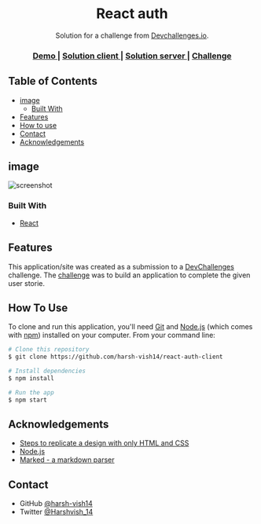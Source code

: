 <!-- Please update value in the {}  -->

<h1 align="center">React auth</h1>

<div align="center">
   Solution for a challenge from  <a href="http://devchallenges.io" target="_blank">Devchallenges.io</a>.
</div>

<div align="center">
  <h3>
    <a href="https://react-auth-307814.web.app/">
      Demo
    </a>
    <span> | </span>
    <a href="https://github.com/harsh-vish14/react-auth-client">
      Solution client
    </a>
    <span> | </span>
    <a href="https://github.com/harsh-vish14/react-auth-server">
      Solution server
    </a>
    <span> | </span>
    <a href="https://devchallenges.io/challenges/N1fvBjQfhlkctmwj1tnw">
      Challenge
    </a>
  </h3>
</div>

<!-- TABLE OF CONTENTS -->

## Table of Contents

- [image](#image)
  - [Built With](#built-with)
- [Features](#features)
- [How to use](#how-to-use)
- [Contact](#contact)
- [Acknowledgements](#acknowledgements)

<!-- OVERVIEW -->

## image

![screenshot](https://firebasestorage.googleapis.com/v0/b/images-to-link-converter.appspot.com/o/images%2Fxp1mofWexGscreencapture-react-auth-307814-web-app-2021-03-19-19_15_35.png?alt=media&token=c7f6ab5f-4894-442a-9b98-70eb78dc7b5e)

### Built With

<!-- This section should list any major frameworks that you built your project using. Here are a few examples.-->

- [React](https://reactjs.org/)

## Features

<!-- List the features of your application or follow the template. Don't share the figma file here :) -->

This application/site was created as a submission to a [DevChallenges](https://devchallenges.io/challenges) challenge. The [challenge](https://devchallenges.io/challenges/N1fvBjQfhlkctmwj1tnw) was to build an application to complete the given user storie.

## How To Use

<!-- Example: -->

To clone and run this application, you'll need [Git](https://git-scm.com) and [Node.js](https://nodejs.org/en/download/) (which comes with [npm](http://npmjs.com)) installed on your computer. From your command line:

```bash
# Clone this repository
$ git clone https://github.com/harsh-vish14/react-auth-client

# Install dependencies
$ npm install

# Run the app
$ npm start
```

## Acknowledgements

<!-- This section should list any articles or add-ons/plugins that helps you to complete the project. This is optional but it will help you in the future. For example -->

- [Steps to replicate a design with only HTML and CSS](https://devchallenges-blogs.web.app/how-to-replicate-design/)
- [Node.js](https://nodejs.org/)
- [Marked - a markdown parser](https://github.com/chjj/marked)

## Contact

- GitHub [@harsh-vish14](https://github.com/harsh-vish14)
- Twitter [@Harshvish_14](https://twitter.com/Harshvish_14)
